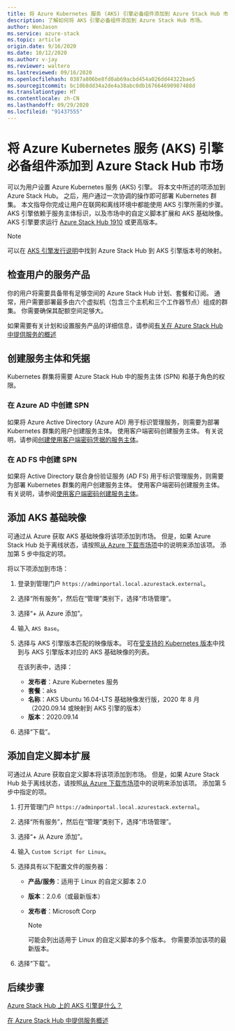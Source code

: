 ```yaml
---
title: 将 Azure Kubernetes 服务 (AKS) 引擎必备组件添加到 Azure Stack Hub 市场
description: 了解如何将 AKS 引擎必备组件添加到 Azure Stack Hub 市场。
author: WenJason
ms.service: azure-stack
ms.topic: article
origin.date: 9/16/2020
ms.date: 10/12/2020
ms.author: v-jay
ms.reviewer: waltero
ms.lastreviewed: 09/16/2020
ms.openlocfilehash: 0387a806be8fd0ab69acbd454a026dd44322bae5
ms.sourcegitcommit: bc10b8dd34a2de4a38abc0db167664690987488d
ms.translationtype: HT
ms.contentlocale: zh-CN
ms.lasthandoff: 09/29/2020
ms.locfileid: "91437555"
---
```

# <a name="add-the-azure-kubernetes-services-aks-engine-prerequisites-to-the-azure-stack-hub-marketplace"></a>将 Azure Kubernetes 服务 (AKS) 引擎必备组件添加到 Azure Stack Hub 市场

可以为用户设置 Azure Kubernetes 服务 (AKS) 引擎。 将本文中所述的项添加到 Azure Stack Hub。 之后，用户通过一次协调的操作即可部署 Kubernetes 群集。 本文指导你完成让用户在联网和离线环境中都能使用 AKS 引擎所需的步骤。 AKS 引擎依赖于服务主体标识，以及市场中的自定义脚本扩展和 AKS 基础映像。 AKS 引擎要求运行 [Azure Stack Hub 1910](release-notes.md?view=azs-1910) 或更高版本。

> [!NOTE]  
> 可以在 [AKS 引擎发行说明](/azure-stack/user/kubernetes-aks-engine-release-notes#aks-engine-and-azure-stack-version-mapping)中找到 Azure Stack Hub 到 AKS 引擎版本号的映射。

## <a name="check-your-users-service-offering"></a>检查用户的服务产品

你的用户将需要具备带有足够空间的 Azure Stack Hub 计划、套餐和订阅。 通常，用户需要部署最多由六个虚拟机（包含三个主机和三个工作器节点）组成的群集。 你需要确保其配额空间足够大。

如果需要有关计划和设置服务产品的详细信息，请参阅[有关在 Azure Stack Hub 中提供服务的概述](service-plan-offer-subscription-overview.md)

## <a name="create-a-service-principal-and-credentials"></a>创建服务主体和凭据

Kubernetes 群集将需要 Azure Stack Hub 中的服务主体 (SPN) 和基于角色的权限。

### <a name="create-an-spn-in-azure-ad"></a>在 Azure AD 中创建 SPN

如果将 Azure Active Directory (Azure AD) 用于标识管理服务，则需要为部署 Kubernetes 群集的用户创建服务主体。 使用客户端密码创建服务主体。 有关说明，请参阅[创建使用客户端密码凭据的服务主体](azure-stack-create-service-principals.md#create-a-service-principal-that-uses-a-client-secret-credential)。

### <a name="create-an-spn-in-ad-fs"></a>在 AD FS 中创建 SPN

如果将 Active Directory 联合身份验证服务 (AD FS) 用于标识管理服务，则需要为部署 Kubernetes 群集的用户创建服务主体。 使用客户端密码创建服务主体。 有关说明，请参阅[使用客户端密码创建服务主体](azure-stack-create-service-principals.md#create-a-service-principal-that-uses-client-secret-credentials)。

## <a name="add-the-aks-base-image"></a>添加 AKS 基础映像

可通过从 Azure 获取 AKS 基础映像将该项添加到市场。 但是，如果 Azure Stack Hub 处于离线状态，请按照[从 Azure 下载市场项](azure-stack-download-azure-marketplace-item.md?pivots=state-disconnected)中的说明来添加该项。 添加第 5 步中指定的项。

将以下项添加到市场：

1. 登录到管理门户 `https://adminportal.local.azurestack.external`。

1. 选择“所有服务”，然后在“管理”类别下，选择“市场管理”。

1. 选择“+ 从 Azure 添加”。

1. 输入 `AKS Base`。

1. 选择与 AKS 引擎版本匹配的映像版本。 可在[受支持的 Kubernetes 版本](https://github.com/Azure/aks-engine/blob/master/docs/topics/azure-stack.md#supported-aks-engine-versions)中找到与 AKS 引擎版本对应的 AKS 基础映像的列表。 

    在该列表中，选择：
    - **发布者**：Azure Kubernetes 服务
    - **套餐**：aks
    - **名称**：AKS Ubuntu 16.04-LTS 基础映像发行版，2020 年 8 月（2020.09.14 或映射到 AKS 引擎的版本）
    - **版本**：2020.09.14

1. 选择“下载”。

## <a name="add-a-custom-script-extension"></a>添加自定义脚本扩展

可通过从 Azure 获取自定义脚本将该项添加到市场。 但是，如果 Azure Stack Hub 处于离线状态，请按照[从 Azure 下载市场项](azure-stack-download-azure-marketplace-item.md?pivots=state-disconnected)中的说明来添加该项。  添加第 5 步中指定的项。

1. 打开管理门户 `https://adminportal.local.azurestack.external`。

1. 选择“所有服务”，然后在“管理”类别下，选择“市场管理”。

1. 选择“+ 从 Azure 添加”。

1. 输入 `Custom Script for Linux`。

1. 选择具有以下配置文件的服务器：
   - **产品/服务**：适用于 Linux 的自定义脚本 2.0
   - **版本**：2.0.6（或最新版本）
   - **发布者**：Microsoft Corp

     > [!Note]  
     > 可能会列出适用于 Linux 的自定义脚本的多个版本。 你需要添加该项的最新版本。

1. 选择“下载”。

## <a name="next-steps"></a>后续步骤

[ Azure Stack Hub 上的 AKS 引擎是什么？](../user/azure-stack-kubernetes-aks-engine-overview.md)

[在 Azure Stack Hub 中提供服务概述](service-plan-offer-subscription-overview.md)
